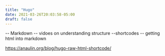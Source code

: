 ```yaml
---
title: "Hugo"
date: 2021-03-26T20:03:58-05:00
draft: false
---
```

-- Markdown
-- vidoes on understanding structure
--shortcodes -- getting html into markdown

https://anaulin.org/blog/hugo-raw-html-shortcode/
